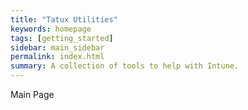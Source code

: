 ```yaml
---
title: "Tatux Utilities"
keywords: homepage
tags: [getting_started]
sidebar: main_sidebar
permalink: index.html
summary: A collection of tools to help with Intune.
---
```


Main Page